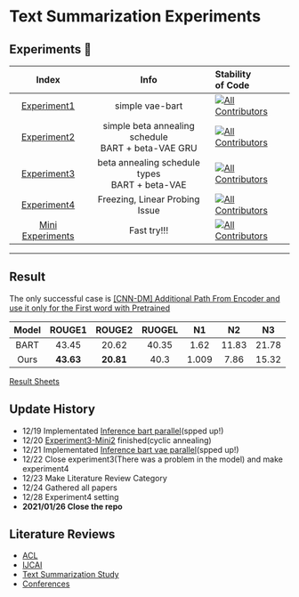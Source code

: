 # Text Summarization Experiments


## Experiments 🥼

| Index | Info | Stability  <br/> of Code|
|:-:|:-:|:--|
|[Experiment1](https://github.com/fxnnxc/text_summarization/tree/main/experiments/experiment1)|simple vae-bart |[![All Contributors](https://img.shields.io/badge/build-Unstable-red)](#contributors-)|
|[Experiment2](https://github.com/fxnnxc/text_summarization/tree/main/experiments/experiment2)|simple beta annealing schedule <br/> BART + beta-VAE GRU |[![All Contributors](https://img.shields.io/badge/build-Unstable-red)](#contributors-)|
|[Experiment3](https://github.com/fxnnxc/text_summarization/tree/main/experiments/experiment3)|beta annealing schedule types <br/>BART + beta-VAE | [![All Contributors](https://img.shields.io/badge/build-Semi_Stable-orange)](#contributors-) |
|[Experiment4](https://github.com/fxnnxc/text_summarization/tree/main/experiments/experiment4)|Freezing, Linear Probing Issue | [![All Contributors](https://img.shields.io/badge/build-Stable-green)](#contributors-) |
|[Mini Experiments](https://github.com/fxnnxc/text_summarization/tree/main/experiments)| Fast try!!!  | [![All Contributors](https://img.shields.io/badge/build-Stable-green)](#contributors-) |

---

## Result

The only successful case is
[[CNN-DM] Additional Path From Encoder and use it only for the First word with Pretrained](https://github.com/fxnnxc/text_summarization/tree/main/experiments#%EF%B8%8F-4-cnn-dmtrain-with-additional-path-from-encoder-and-use-it-only-for-the-first-word-pretrained)


|Model|ROUGE1	| ROUGE2 |	RUOGEL	| N1	| N2 |	N3|
|:-:|:-:|:-:|:-:|:-:|:-:|:-:|
|BART|43.45 |	20.62 |	40.35 |	1.62 |	11.83 |	21.78 |
|Ours|**43.63** |	**20.81** |	40.3 |	1.009	 | 7.86 |	15.32|


[Result Sheets](https://docs.google.com/spreadsheets/d/12pEqyhzrY7bBsbuEe191Vs0DQyCQLA7EJ_YZQN82Ozo/edit#gid=1507687031)

## Update History

* 12/19 Implementated [Inference bart parallel](https://github.com/fxnnxc/text_summarization/blob/main/experiments/experiment3/inference/bart_base_inference_parallel.py)(spped up!)
* 12/20 [Experiment3-Mini2](https://github.com/fxnnxc/text_summarization/tree/main/experiments/experiment3#%EF%B8%8F-mini-experiments-%EF%B8%8F) finished(cyclic annealing) 
* 12/21 Implementated [Inference bart vae parallel](https://github.com/fxnnxc/text_summarization/blob/main/experiments/experiment3/inference/bart_vae_inference_parallel.py)(spped up!)
* 12/22 Close experiment3(There was a problem in the model) and make experiment4
* 12/23 Make Literature Review Category
* 12/24 Gathered all papers
* 12/28 Experiment4 setting 
* **2021/01/26 Close the repo**


## Literature Reviews 

* [ACL](https://2021.aclweb.org/)
* [IJCAI](https://ijcai-21.org/)
* [Text Summarization Study](https://github.com/fxnnxc/text_summarization/tree/main/study)
* [Conferences](https://github.com/fxnnxc/text_summarization/blob/main/study/conferences.md)
